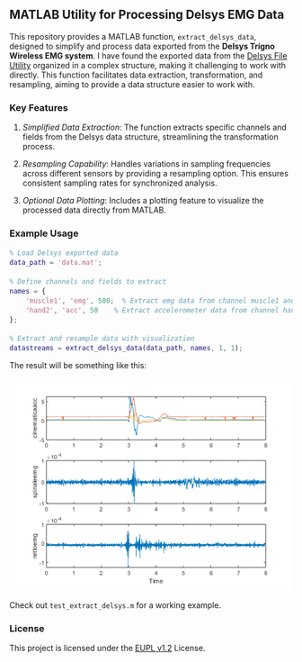 ## MATLAB Utility for Processing Delsys EMG Data

This repository provides a MATLAB function, `extract_delsys_data`, designed to simplify and process data exported from the **Delsys Trigno Wireless EMG system**. I have found the exported data from the [Delsys File Utility](https://delsys.com/support/software/) organized in a complex structure, making it challenging to work with directly. This function facilitates data extraction, transformation, and resampling, aiming to provide a data structure easier to work with. 


### Key Features

1. *Simplified Data Extraction*: The function extracts specific channels and fields from the Delsys data structure, streamlining the transformation process.

2. *Resampling Capability*: Handles variations in sampling frequencies across different sensors by providing a resampling option. This ensures consistent sampling rates for synchronized analysis.

3. *Optional Data Plotting*: Includes a plotting feature to visualize the processed data directly from MATLAB.


### Example Usage

```matlab
% Load Delsys exported data
data_path = 'data.mat';

% Define channels and fields to extract
names = {
    'muscle1', 'emg', 500;  % Extract emg data from channel muscle1 and resample to 500 Hz
    'hand2', 'acc', 50    % Extract accelerometer data from channel hand2 and resample to 50 Hz
};

% Extract and resample data with visualization
datastreams = extract_delsys_data(data_path, names, 1, 1);
```

The result will be something like this: 

![Plot Example](plot.png)

Check out `test_extract_delsys.m` for a working example. 

### License

This project is licensed under the [EUPL v1.2](https://eupl.eu/1.2/en/) License.